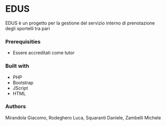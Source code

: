 # EDUS
EDUS è un progetto per la gestione del servizio interno di prenotazione
degli sportelli tra pari

### Prerequisities
+ Essere accreditati come tutor 

### Built with
+ PHP
+ Bootstrap
+ JScript
+ HTML

### Authors
Mirandola Giacomo, Rodeghero Luca, Squaranti Daniele, Zambelli Michele
